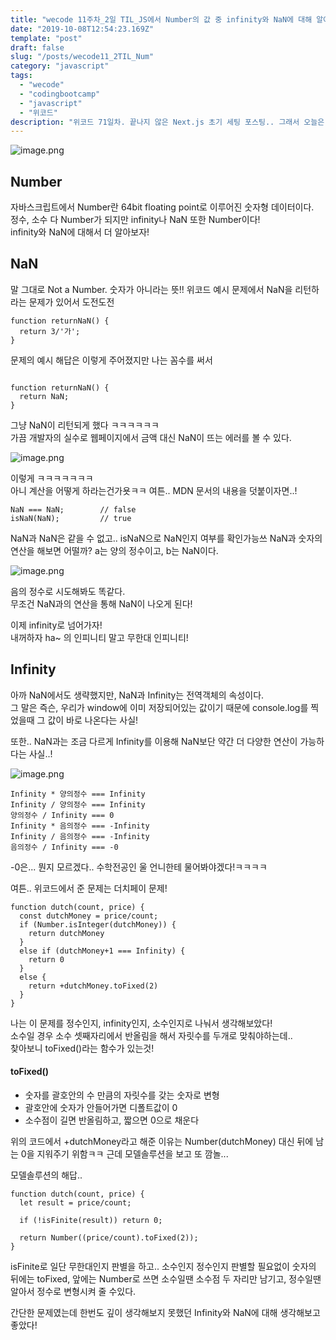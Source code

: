 ```yaml
---
title: "wecode 11주차_2일 TIL_JS에서 Number의 값 중 infinity와 NaN에 대해 알아보자"
date: "2019-10-08T12:54:23.169Z"
template: "post"
draft: false
slug: "/posts/wecode11_2TIL_Num"
category: "javascript"
tags:
  - "wecode"
  - "codingbootcamp"
  - "javascript"
  - "위코드"
description: "위코드 71일차. 끝나지 않은 Next.js 초기 세팅 포스팅.. 그래서 오늘은 또 위코드에서 던져준 자바스크립트 문제에 대해 정리해보았다. 오늘은 그 두 번째 단계, Number의 값 중 Infinity와 NaN에 대해 정리해보았다!"
---
```


![image.png](https://images.velog.io/post-images/dooreplay/92e20700-ea3a-11e9-afe6-196b0b97fa8e/image.png)

## Number

자바스크립트에서 Number란 64bit floating point로 이루어진 숫자형 데이터이다.<br />
정수, 소수 다 Number가 되지만 infinity나 NaN 또한 Number이다!<br />
infinity와 NaN에 대해서 더 알아보자!

## NaN

말 그대로 Not a Number. 숫자가 아니라는 뜻!!
위코드 예시 문제에서 NaN을 리턴하라는 문제가 있어서 도전도전

```
function returnNaN() {
  return 3/'가';
}
```

문제의 예시 해답은 이렇게 주어졌지만 나는 꼼수를 써서

```

function returnNaN() {
  return NaN;
}
```

그냥 NaN이 리턴되게 했다 ㅋㅋㅋㅋㅋㅋ<br />
가끔 개발자의 실수로 웹페이지에서 금액 대신 NaN이 뜨는 에러를 볼 수 있다.
<br />

![image.png](https://images.velog.io/post-images/dooreplay/2df2b950-ea3c-11e9-b595-afef7cf6fa1e/image.png)

이렇게 ㅋㅋㅋㅋㅋㅋㅋ<br />
아니 계산을 어떻게 하라는건가욧ㅋㅋ
여튼.. MDN 문서의 내용을 덧붙이자면..!

```
NaN === NaN;        // false
isNaN(NaN);         // true
```

NaN과 NaN은 같을 수 없고.. isNaN으로 NaN인지 여부를 확인가능쓰
NaN과 숫자의 연산을 해보면 어떨까?
a는 양의 정수이고, b는 NaN이다.

![image.png](https://images.velog.io/post-images/dooreplay/3c7f5d90-ea3f-11e9-872c-41fe4572e8d5/image.png)

음의 정수로 시도해봐도 똑같다.<br />
무조건 NaN과의 연산을 통해 NaN이 나오게 된다!

이제 infinity로 넘어가자!<br />
내꺼하자 ha~ 의 인피니티 말고 무한대 인피니티!

## Infinity

아까 NaN에서도 생략했지만, NaN과 Infinity는 전역객체의 속성이다.<br />
그 말은 즉슨, 우리가 window에 이미 저장되어있는 값이기 때문에 console.log를 찍었을때 그 값이 바로 나온다는 사실!

또한.. NaN과는 조금 다르게 Infinity를 이용해 NaN보단 약간 더 다양한 연산이 가능하다는 사실..!

![image.png](https://images.velog.io/post-images/dooreplay/a935ad50-ea3e-11e9-b6ee-7fe3815f8a47/image.png)

```
Infinity * 양의정수 === Infinity
Infinity / 양의정수 === Infinity
양의정수 / Infinity === 0
Infinity * 음의정수 === -Infinity
Infinity / 음의정수 === -Infinity
음의정수 / Infinity === -0

```

-0은... 뭔지 모르겠다..
수학전공인 울 언니한테 물어봐야겠다!ㅋㅋㅋㅋ

여튼.. 위코드에서 준 문제는 더치페이 문제!

```
function dutch(count, price) {
  const dutchMoney = price/count;
  if (Number.isInteger(dutchMoney)) {
    return dutchMoney
  }
  else if (dutchMoney+1 === Infinity) {
    return 0
  }
  else {
    return +dutchMoney.toFixed(2)
  }
}
```

나는 이 문제를 정수인지, infinity인지, 소수인지로 나눠서 생각해보았다!<br />
소수일 경우 소수 셋째자리에서 반올림을 해서 자릿수를 두개로 맞춰야하는데.. <br />찾아보니 toFixed()라는 함수가 있는것!

#### toFixed()

- 숫자를 괄호안의 수 만큼의 자릿수를 갖는 숫자로 변형
- 괄호안에 숫자가 안들어가면 디폴트값이 0
- 소수점이 길면 반올림하고, 짧으면 0으로 채운다

위의 코드에서 +dutchMoney라고 해준 이유는 Number(dutchMoney) 대신 뒤에 남는 0을 지워주기 위함ㅋㅋ
근데 모델솔루션을 보고 또 깜놀...

모델솔루션의 해답..

```
function dutch(count, price) {
  let result = price/count;

  if (!isFinite(result)) return 0;

  return Number((price/count).toFixed(2));
}
```

isFinite로 일단 무한대인지 판별을 하고..
소수인지 정수인지 판별할 필요없이 숫자의 뒤에는 toFixed, 앞에는 Number로 쓰면
소수일땐 소수점 두 자리만 남기고, 정수일땐 알아서 정수로 변형시켜 줄 수있다.

간단한 문제였는데 한번도 깊이 생각해보지 못했던 Infinity와 NaN에 대해 생각해보고 좋았다!
